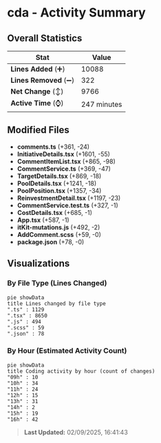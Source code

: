 # cda - Activity Summary 

## Overall Statistics

| Stat                   | Value                                                             |
| ---------------------- | ----------------------------------------------------------------- |
| **Lines Added** (➕)   | 10088                                          |
| **Lines Removed** (➖) | 322                                        |
| **Net Change** (↕)    | 9766                |
| **Active Time** (⌚)   | 247 minutes |


## Modified Files
- **comments.ts** (+361, -24)
- **InitiativeDetails.tsx** (+1601, -55)
- **CommentItemList.tsx** (+865, -98)
- **CommentService.ts** (+369, -47)
- **TargetDetails.tsx** (+869, -18)
- **PoolDetails.tsx** (+1241, -18)
- **PoolPosition.tsx** (+1357, -34)
- **ReinvestmentDetail.tsx** (+1197, -23)
- **CommentService.test.ts** (+327, -1)
- **CostDetails.tsx** (+685, -1)
- **App.tsx** (+587, -1)
- **itKit-mutations.js** (+492, -2)
- **AddComment.scss** (+59, -0)
- **package.json** (+78, -0)

## Visualizations

### By File Type (Lines Changed)

```mermaid
pie showData
title Lines changed by file type
".ts" : 1129
".tsx" : 8650
".js" : 494
".scss" : 59
".json" : 78
```

### By Hour (Estimated Activity Count)

```mermaid
pie showData
title Coding activity by hour (count of changes)
"09h" : 10
"10h" : 34
"11h" : 24
"12h" : 15
"13h" : 31
"14h" : 2
"15h" : 19
"16h" : 42
```


> **Last Updated:** 02/09/2025, 16:41:43